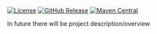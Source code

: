 [![License](https://img.shields.io/github/license/eduard-romanyuk/turbosms-spring-boot-starter)](http://www.opensource.org/licenses/mit-license.php)
[![GitHub Release](https://img.shields.io/github/v/release/eduard-romanyuk/turbosms-spring-boot-starter)](https://github.com/eduard-romanyuk/turbosms-spring-boot-starter/releases)
[![Maven Central](https://maven-badges.herokuapp.com/maven-central/io.github.eduard-romanyuk/turbosms-spring-boot-starter/badge.svg)](https://maven-badges.herokuapp.com/maven-central/io.github.eduard-romanyuk/turbosms-spring-boot-starter)

In future there will be project description/overview
